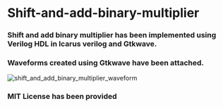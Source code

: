 # Shift-and-add-binary-multiplier

### Shift and add binary multiplier has been implemented using Verilog HDL in Icarus verilog and Gtkwave.


### Waveforms created using Gtkwave have been attached.

![shift_and_add_binary_multiplier_waveform](https://user-images.githubusercontent.com/89691159/182453002-88a5c957-4be0-4c79-a6db-0abdad311658.JPG)

### MIT License has been provided
